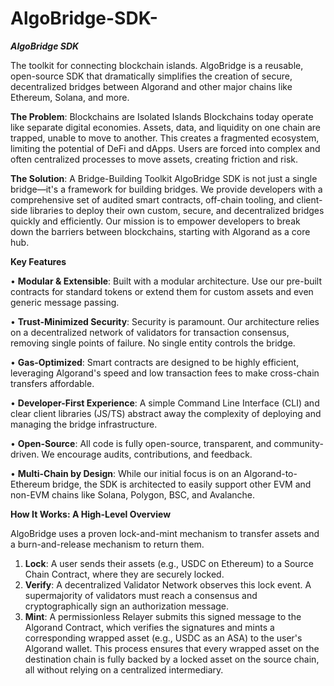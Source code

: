 # AlgoBridge-SDK-
***AlgoBridge SDK***

The toolkit for connecting blockchain islands. AlgoBridge is a reusable, open-source SDK that dramatically simplifies the creation of secure, decentralized bridges between Algorand and other major chains like Ethereum, Solana, and more.

**The Problem**: Blockchains are Isolated Islands
Blockchains today operate like separate digital economies. Assets, data, and liquidity on one chain are trapped, unable to move to another. This creates a fragmented ecosystem, limiting the potential of DeFi and dApps. Users are forced into complex and often centralized processes to move assets, creating friction and risk.

**The Solution**: A Bridge-Building Toolkit
AlgoBridge SDK is not just a single bridge—it's a framework for building bridges. We provide developers with a comprehensive set of audited smart contracts, off-chain tooling, and client-side libraries to deploy their own custom, secure, and decentralized bridges quickly and efficiently.
Our mission is to empower developers to break down the barriers between blockchains, starting with Algorand as a core hub.

**Key Features**

•	**Modular & Extensible**: Built with a modular architecture. Use our pre-built contracts for standard tokens or extend them for custom assets and even generic message passing.

•	**Trust-Minimized Security**: Security is paramount. Our architecture relies on a decentralized network of validators for transaction consensus, removing single points of failure. No single entity controls the bridge.

•	**Gas-Optimized**: Smart contracts are designed to be highly efficient, leveraging Algorand's speed and low transaction fees to make cross-chain transfers affordable.

•	**Developer-First Experience**: A simple Command Line Interface (CLI) and clear client libraries (JS/TS) abstract away the complexity of deploying and managing the bridge infrastructure.

• **Open-Source**: All code is fully open-source, transparent, and community-driven. We encourage audits, contributions, and feedback.

•	**Multi-Chain by Design**: While our initial focus is on an Algorand-to-Ethereum bridge, the SDK is architected to easily support other EVM and non-EVM chains like Solana, Polygon, BSC, and Avalanche.

 **How It Works: A High-Level Overview**
 
AlgoBridge uses a proven lock-and-mint mechanism to transfer assets and a burn-and-release mechanism to return them.
1.	**Lock**: A user sends their assets (e.g., USDC on Ethereum) to a Source Chain Contract, where they are securely locked.
2.	**Verify**: A decentralized Validator Network observes this lock event. A supermajority of validators must reach a consensus and cryptographically sign an authorization message.
3.	**Mint**: A permissionless Relayer submits this signed message to the Algorand Contract, which verifies the signatures and mints a corresponding wrapped asset (e.g., USDC as an ASA) to the user's Algorand wallet.
This process ensures that every wrapped asset on the destination chain is fully backed by a locked asset on the source chain, all without relying on a centralized intermediary.
